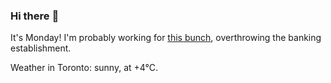 ### Hi there :wave:

It's Monday! I'm probably working for [this bunch](https://github.com/kohofinancial), overthrowing the banking establishment.

Weather in Toronto: sunny, at +4°C.
